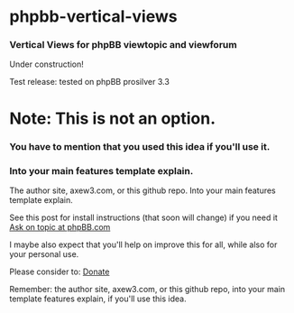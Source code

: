 # phpbb-vertical-views
### Vertical Views for phpBB viewtopic and viewforum

Under construction!

Test release: tested on phpBB prosilver 3.3

# Note: This is not an option.
### You have to mention that you used this idea if you'll use it.
### Into your main features template explain.
The author site, axew3.com, or this github repo. Into your main features template explain.

See this post for install instructions (that soon will change) if you need it
[Ask on topic at phpBB.com](https://www.phpbb.com/community/viewtopic.php?p=15973420#p15973420 "phpBB.com help topic")

I maybe also expect that you'll help on improve this for all, while also for your personal use.

Please consider to:
[Donate](https://www.paypal.com/paypalme/alessionanni/ "Help axew3!")


Remember: the author site, axew3.com, or this github repo,
into your main template features explain, if you'll use this idea.


